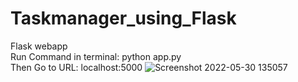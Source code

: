 # Taskmanager_using_Flask
 Flask webapp\
Run Command in terminal: python app.py\
Then Go to URL: localhost:5000
![Screenshot 2022-05-30 135057](https://user-images.githubusercontent.com/67859818/170949683-3b5d741d-66cf-4f48-b0f0-d459cad620f5.jpg)
